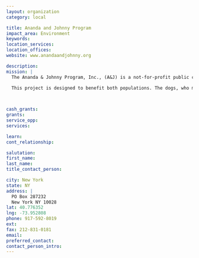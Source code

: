 ```yaml
---
layout: organization
category: local

title: Ananda and Johnny Program
impact_area: Environment
keywords: 
location_services: 
location_offices: 
website: www.anandaandjohnny.org

description: 
mission: |
  The Ananda & Johnny Program, Inc., (A&J) is a not-for-profit public chartiy. The goal of this program is so simple and sweet that we wonder why no one thought of it before: to provide inner city children with companion dogs that have been rescued from shelters.

  This project is designed to benefit both populations. The dogs, who might otherwise be euthanized, will find good homes. And the children and their families will discover the joys of caring for a loving animal while still being able to afford the expense involved in such care. A&J will see to that, providing training for the dogs and consultation and assistance to the families. More importantly, the children will learn what dogs have been teaching kids of all cultures for generations: self esteem, responsibility and empathy.

  

cash_grants: 
grants: 
service_opp: 
services: 

learn: 
cont_relationship: 

salutation: 
first_name: 
last_name: 
title_contact_person: 

city: New York
state: NY
address: |
  PO Box 287232     
  New York NY 10028
lat: 40.776352
lng: -73.952808
phone: 917-592-8019
ext: 
fax: 212-831-0181
email: 
preferred_contact: 
contact_person_intro: 
---
```

